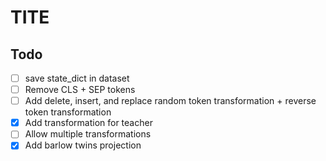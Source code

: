 # TITE

## Todo

- [ ] save state_dict in dataset
- [ ] Remove CLS + SEP tokens
- [ ] Add delete, insert, and replace random token transformation + reverse token transformation
- [x] Add transformation for teacher
- [ ] Allow multiple transformations
- [x] Add barlow twins projection
